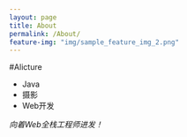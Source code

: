 ```yaml
---
layout: page
title: About
permalink: /About/
feature-img: "img/sample_feature_img_2.png"
---
```


#Alicture
* Java
* 摄影
* Web开发

*向着Web全栈工程师进发！*
